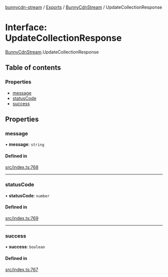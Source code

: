 [bunnycdn-stream](../README.md) / [Exports](../modules.md) / [BunnyCdnStream](../modules/BunnyCdnStream.md) / UpdateCollectionResponse

# Interface: UpdateCollectionResponse

[BunnyCdnStream](../modules/BunnyCdnStream.md).UpdateCollectionResponse

## Table of contents

### Properties

- [message](BunnyCdnStream.UpdateCollectionResponse.md#message)
- [statusCode](BunnyCdnStream.UpdateCollectionResponse.md#statuscode)
- [success](BunnyCdnStream.UpdateCollectionResponse.md#success)

## Properties

### message

• **message**: `string`

#### Defined in

[src/index.ts:768](https://github.com/dan-online/bunnycdn-stream/blob/ba93b87/src/index.ts#L768)

___

### statusCode

• **statusCode**: `number`

#### Defined in

[src/index.ts:769](https://github.com/dan-online/bunnycdn-stream/blob/ba93b87/src/index.ts#L769)

___

### success

• **success**: `boolean`

#### Defined in

[src/index.ts:767](https://github.com/dan-online/bunnycdn-stream/blob/ba93b87/src/index.ts#L767)
